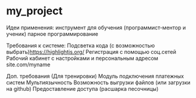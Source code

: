 # my_project
Идеи применения:
инструмент для обучения (программист-ментор и ученик)
парное программирование

Требования к системе:
Подсветка кода (с возможностью выбрать)https://highlightjs.org/
Регистрация с помощью соц.сетей
Рабочий кабинет с настройками и персональным адресом  site.com/myname

Доп. требования (Для тренировки)
Модуль подключения платежных систем
Мультиязычность
Возможность выгрузки файлов (или загрузки на github)
Предоставление доступа (расшарка песочницы)
